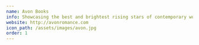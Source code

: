 ```yaml
---
name: Avon Books
info: Showcasing the best and brightest rising stars of contemporary women’s fiction with a bent towards the immensely popular romance genre.
website: http://avonromance.com
icon_path: /assets/images/avon.jpg
order: 1
---
```


